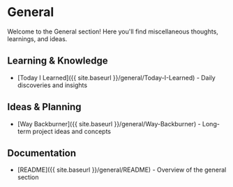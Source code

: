 # General

Welcome to the General section! Here you'll find miscellaneous thoughts, learnings, and ideas.

## Learning & Knowledge
- [Today I Learned]({{ site.baseurl }}/general/Today-I-Learned) - Daily discoveries and insights

## Ideas & Planning
- [Way Backburner]({{ site.baseurl }}/general/Way-Backburner) - Long-term project ideas and concepts

## Documentation
- [README]({{ site.baseurl }}/general/README) - Overview of the general section
